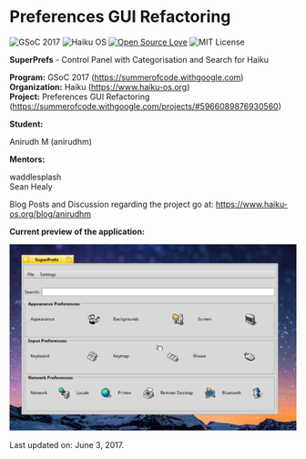 # Preferences GUI Refactoring

![GSoC 2017](https://img.shields.io/badge/GSoC-2017-red.svg) ![Haiku OS](https://img.shields.io/badge/Haiku-OS-green.svg) 
[![Open Source Love](https://badges.frapsoft.com/os/v2/open-source.svg?v=103)](https://github.com/ellerbrock/open-source-badges/) ![MIT License](https://img.shields.io/github/license/mashape/apistatus.svg)

**SuperPrefs** - Control Panel with Categorisation and Search for Haiku

**Program:** GSoC 2017 (https://summerofcode.withgoogle.com) <br/>
**Organization:** Haiku (https://www.haiku-os.org) <br/>
**Project:** Preferences GUI Refactoring (https://summerofcode.withgoogle.com/projects/#5966089876930560) <br/>

**Student:**

Anirudh M (anirudhm)

**Mentors:**

waddlesplash<br/>
Sean Healy

Blog Posts and Discussion regarding the project go at: https://www.haiku-os.org/blog/anirudhm

**Current preview of the application:**

![Preview.png](img/Preview3.png)

Last updated on: June 3, 2017.
